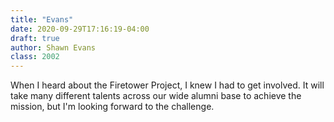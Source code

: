 ```yaml
---
title: "Evans"
date: 2020-09-29T17:16:19-04:00
draft: true
author: Shawn Evans
class: 2002
---
```

When I heard about the Firetower Project, I knew I had to get involved. It will take many different talents across our wide alumni base to achieve the mission, but I'm looking forward to the challenge.

